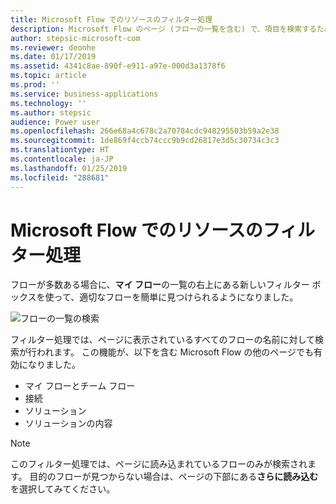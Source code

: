 ```yaml
---
title: Microsoft Flow でのリソースのフィルター処理
description: Microsoft Flow のページ (フローの一覧を含む) で、項目を検索するためのフィルター処理がサポートされるようになりました。
author: stepsic-microsoft-com
ms.reviewer: deonhe
ms.date: 01/17/2019
ms.assetid: 4341c8ae-890f-e911-a97e-000d3a1378f6
ms.topic: article
ms.prod: ''
ms.service: business-applications
ms.technology: ''
ms.author: stepsic
audience: Power user
ms.openlocfilehash: 266e68a4c678c2a70784cdc948295503b59a2e38
ms.sourcegitcommit: 1de869f4ccb74ccc9b9cd26817e3d5c30734c3c3
ms.translationtype: HT
ms.contentlocale: ja-JP
ms.lasthandoff: 01/25/2019
ms.locfileid: "288681"
---
```

# <a name="filter-resources-in-microsoft-flow"></a>Microsoft Flow でのリソースのフィルター処理




フローが多数ある場合に、**マイ フロー**の一覧の右上にある新しいフィルター ボックスを使って、適切なフローを簡単に見つけられるようになりました。

![フローの一覧の検索](media/search-in-flow-list-1.png "フローの一覧の検索")

フィルター処理では、ページに表示されているすべてのフローの名前に対して検索が行われます。 この機能が、以下を含む Microsoft Flow の他のページでも有効になりました。

- マイ フローとチーム フロー
- 接続
- ソリューション
- ソリューションの内容

> [!NOTE]
> このフィルター処理では、ページに読み込まれているフローのみが検索されます。 目的のフローが見つからない場合は、ページの下部にある**さらに読み込む**を選択してみてください。
